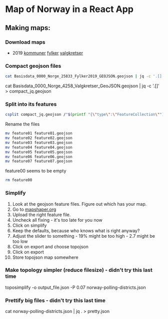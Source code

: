 # Map of Norway in a React App

## Making maps:

### Download maps

* 2019 [kommuner][1] [fylker][2] [valgkretser][3]

### Compact geojson files

~~~bash
cat Basisdata_0000_Norge_25833_Fylker2019_GEOJSON.geojson | jq -c '.[]' > compact_jq.geojson
~~~

cat Basisdata_0000_Norge_4258_Valgkretser_GeoJSON.geojson | jq -c '.[]' > compact_jq.geojson

### Split into its features

~~~bash
csplit compact_jq.geojson /"$(printf "{\"type\":\"FeatureCollection\"")"/ {6} -f feature
~~~

Rename the files
~~~bash
mv feature01 feature01.geojson
mv feature02 feature02.geojson
mv feature03 feature03.geojson
mv feature04 feature04.geojson
mv feature05 feature05.geojson
mv feature06 feature06.geojson
mv feature07 feature07.geojson
~~~

feature00 seems to be empty
~~~bash
rm feature00
~~~

### Simplify

1. Look at the geojson feature files. Figure out which has your map.
1. Go to [mapshaper.org][4]
1. Upload the right feature file.
1. Uncheck all fixing - it's too late for you now
1. Click on simplify
1. Keep the defaults, because who knows what is right anyway?
1. Adjust the slider to something - 19% might be too high - 2.7 might be too low
1. Click on export and choose topojson
1. Click on export
1. Store topojson map somewhere

### Make topology simpler (reduce filesize) - didn't try this last time

toposimplify -o output_file.json -P 0.07 norway-polling-districts.json

### Prettify big files - didn't try this last time
cat norway-polling-districts.json | jq . > pretty.json

[1]: https://kartkatalog.geonorge.no/metadata/administrative-enheter-kommuner-historiske-data-2019/83e441aa-90ee-455e-8890-8df98881b8c8
[2]: https://kartkatalog.geonorge.no/metadata/administrative-enheter-fylker-historiske-data-2019/c40ddb2f-2a23-4c4b-9750-7b50458110eb
[3]: https://kartkatalog.geonorge.no/metadata/valgkretser-stemmekretser-historiske-data-2019/abb349dc-3625-41f9-b1a2-8f716bf53d77
[4]: https://mapshaper.org/
